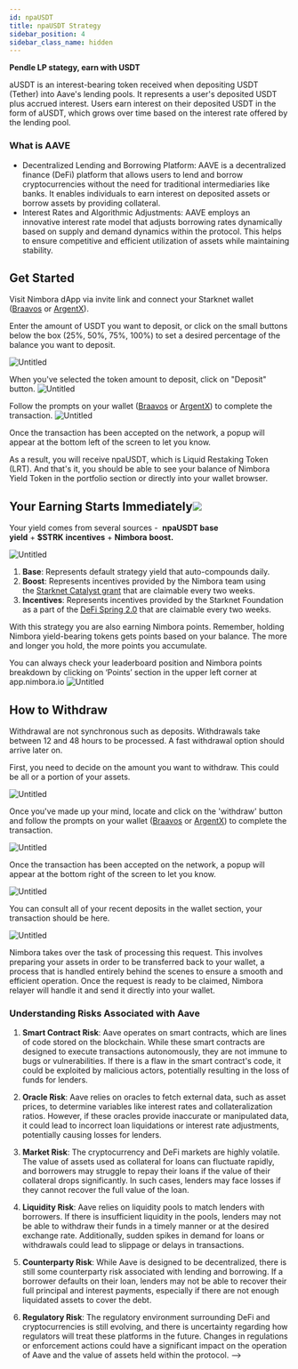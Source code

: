 ```yaml
---
id: npaUSDT
title: npaUSDT Strategy
sidebar_position: 4
sidebar_class_name: hidden
---
```


**Pendle LP stategy, earn with USDT** 

aUSDT is an interest-bearing token received when depositing USDT (Tether) into Aave's lending pools. It represents a user's deposited USDT plus accrued interest. Users earn interest on their deposited USDT in the form of aUSDT, which grows over time based on the interest rate offered by the lending pool.


### What is AAVE

  - Decentralized Lending and Borrowing Platform: AAVE is a decentralized finance (DeFi) platform that allows users to lend and borrow cryptocurrencies without the need for traditional intermediaries like banks. It enables individuals to earn interest on deposited assets or borrow assets by providing collateral.
  - Interest Rates and Algorithmic Adjustments: AAVE employs an innovative interest rate model that adjusts borrowing rates dynamically based on supply and demand dynamics within the protocol. This helps to ensure competitive and efficient utilization of assets while maintaining stability.

## Get Started[](https://docs.nimbora.io/docs/concepts/products/earn/pendle_lp_integration/npaUSDT#get-started)

Visit Nimbora dApp via invite link and connect your Starknet wallet ([Braavos](https://braavos.app/) or [ArgentX](https://argent.xyz/)).

Enter the amount of USDT you want to deposit, or click on the small buttons below the box (25%, 50%, 75%, 100%) to set a desired percentage of the balance you want to deposit.

![Untitled](../../../../../static/content/strategy_npausdt/main.png)


When you've selected the token amount to deposit, click on "Deposit" button. 
![Untitled](../../../../../static/content/strategy_npausdt/deposit.png)

Follow the prompts on your wallet ([Braavos](https://braavos.app/) or [ArgentX](https://argent.xyz/)) to complete the transaction.
![Untitled](../../../../../static/content/strategy_npausdt/deposit_confirm.png)


Once the transaction has been accepted on the network, a popup will appear at the bottom left of the screen to let you know.

As a result, you will receive npaUSDT, which is Liquid Restaking Token (LRT). And that's it, you should be able to see your balance of Nimbora Yield Token in the portfolio section or directly into your wallet browser.


## Your Earning Starts Immediately![](https://docs.nimbora.io/docs/concepts/products/earn/pendle_lp_integration/npaUSDTC#your-earning-starts-immediately)

Your yield comes from several sources -  **npaUSDT base yield** + **$STRK** **incentives** + **Nimbora** **boost.**

![Untitled](../../../../../static/content/strategy_npausdt/main.png)


1. **Base**: Represents default strategy yield that auto-compounds daily. 
2. **Boost**: Represents incentives provided by the Nimbora team using the [Starknet Catalyst grant](https://medium.com/@Nimbora/nimbora-and-starknet-catalyst-program-14cc7f2f1ab5) that are claimable every two weeks.
3. **Incentives**: Represents incentives provided by the Starknet Foundation as a part of the [DeFi Spring 2.0](https://medium.com/@Nimbora/introducing-defi-spring-2-0-bigger-bolder-better-364bb96b02d6) that are claimable every two weeks.

With this strategy you are also earning Nimbora points. 
Remember, holding Nimbora yield-bearing tokens gets points based on your balance. The more and longer you hold, the more points you accumulate.

You can always check your leaderboard position and Nimbora points breakdown by clicking on ‘Points’ section in the upper left corner at app.nimbora.io
![Untitled](../../../../../static/content/strategy_npausdt/points.png)



## How to Withdraw[](https://docs.nimbora.io/docs/concepts/products/earn/pendle_lp_integration/npaUSDT#how-to-withdraw)

Withdrawal are not synchronous such as deposits.  Withdrawals take between 12 and 48 hours to be processed. A fast withdrawal option should arrive later on. 

First, you need to decide on the amount you want to withdraw. This could be all or a portion of your assets.

![Untitled](../../../../../static/content/strategy_npausdt/withdraw.png)


Once you've made up your mind, locate and click on the 'withdraw' button and follow the prompts on your wallet ([Braavos](https://braavos.app/) or [ArgentX](https://argent.xyz/)) to complete the transaction.

![Untitled](../../../../../static/content/strategy_npausdt/withdraw_confirm.png)

Once the transaction has been accepted on the network, a popup will appear at the bottom right of the screen to let you know.

![Untitled](../../../../../static/content/strategy_npausdt/withdraw_accept.png)


You can consult all of your recent deposits in the wallet section, your transaction should be here.


![Untitled](../../../../../static/content/strategy_npausdt/recent.png)

Nimbora takes over the task of processing this request. This involves preparing your assets in order to be transferred back to your wallet, a process that is handled entirely behind the scenes to ensure a smooth and efficient operation. Once the request is ready to be claimed, Nimbora relayer will handle it and send it directly into your wallet.




### Understanding Risks Associated with Aave

1. **Smart Contract Risk**: Aave operates on smart contracts, which are lines of code stored on the blockchain. While these smart contracts are designed to execute transactions autonomously, they are not immune to bugs or vulnerabilities. If there is a flaw in the smart contract's code, it could be exploited by malicious actors, potentially resulting in the loss of funds for lenders.

2. **Oracle Risk**: Aave relies on oracles to fetch external data, such as asset prices, to determine variables like interest rates and collateralization ratios. However, if these oracles provide inaccurate or manipulated data, it could lead to incorrect loan liquidations or interest rate adjustments, potentially causing losses for lenders.

3. **Market Risk**: The cryptocurrency and DeFi markets are highly volatile. The value of assets used as collateral for loans can fluctuate rapidly, and borrowers may struggle to repay their loans if the value of their collateral drops significantly. In such cases, lenders may face losses if they cannot recover the full value of the loan.

4. **Liquidity Risk**: Aave relies on liquidity pools to match lenders with borrowers. If there is insufficient liquidity in the pools, lenders may not be able to withdraw their funds in a timely manner or at the desired exchange rate. Additionally, sudden spikes in demand for loans or withdrawals could lead to slippage or delays in transactions.

5. **Counterparty Risk**: While Aave is designed to be decentralized, there is still some counterparty risk associated with lending and borrowing. If a borrower defaults on their loan, lenders may not be able to recover their full principal and interest payments, especially if there are not enough liquidated assets to cover the debt.

6. **Regulatory Risk**: The regulatory environment surrounding DeFi and cryptocurrencies is still evolving, and there is uncertainty regarding how regulators will treat these platforms in the future. Changes in regulations or enforcement actions could have a significant impact on the operation of Aave and the value of assets held within the protocol. -->
